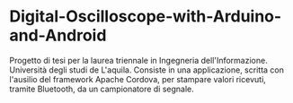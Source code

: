 # Digital-Oscilloscope-with-Arduino-and-Android
Progetto di tesi per la laurea triennale in Ingegneria dell'Informazione. Università degli studi de L'aquila. Consiste in una applicazione,
scritta con l'ausilio del framework Apache Cordova, per stampare valori ricevuti, tramite Bluetooth, da un campionatore di segnale.
